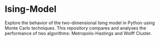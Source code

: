 # Ising-Model
Explore the behavior of the two-dimensional Ising model in Python using Monte Carlo techniques. This repository compares and analyses the performance of two algorithms: Metropolis-Hastings and Wolff Cluster. 
